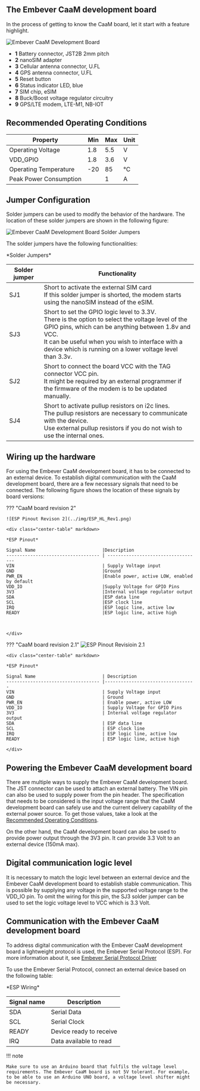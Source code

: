 ## The Embever CaaM development board

In the process of getting to know the CaaM board, let it start with a
feature highlight.

![Embever CaaM Development Board](../img/CaaM_overview.png)

-   **1** Battery connector, JST2B 2mm pitch
-   **2** nanoSIM adapter
-   **3** Cellular antenna connector, U.FL
-   **4** GPS antenna connector, U.FL
-   **5** Reset button
-   **6** Status indicator LED, blue
-   **7** SIM chip, eSIM
-   **8** Buck/Boost voltage regulator circuitry
-   **9** GPS/LTE modem, LTE-M1, NB-IOT

## Recommended Operating Conditions

  Property                  | Min             | Max              | Unit |
  -----------------         | ----------------| ---------------- | -----|
  Operating Voltage         | 1.8             | 5.5              | V    |
  VDD_GPIO                  | 1.8             | 3.6              | V    |
  Operating Temperature     |-20              | 85               | °C   |
  Peak Power Consumption    |                 | 1                | A    |
                                             


## Jumper Configuration

Solder jumpers can be used to modify the behavior of the hardware. The
location of these solder jumpers are shown in the following figure:

![Embever CaaM Development Board Solder Jumpers](../img/SJ_HL.png)

The solder jumpers have the following functionalities:

<div class="center-table" markdown>
*Solder Jumpers*

| Solder jumper                     | Functionality                     |
------------------------------------|------------------------------------
| SJ1                               | Short to activate the external SIM card<br>If this solder jumper is shorted, the modem starts using the nanoSIM instead of the eSIM.   |
| SJ3                               | Short to set the GPIO logic level to 3.3V.<br>There is the option to select the voltage level of the GPIO pins, which can be anything between 1.8v and VCC.<br>It can be useful when you wish to interface with a device which is running on a lower voltage level than 3.3v. |
| SJ2                               | Short to connect the board VCC with the TAG connector VCC pin.<br>It might be required by an external programmer if the firmware of the modem is to be updated manually. |
| SJ4                               | Short to activate pullup resistors on i2c lines.<br>The pullup resistors are necessary to communicate with the device.<br>Use external pullup resistors if you do not wish to use the internal ones.|
</div>


## Wiring up the hardware

For using the Embever CaaM development board, it has to be connected to
an external device. To establish digital communication with the CaaM
development board, there are a few necessary signals that need to be
connected. The following figure shows the location of these signals by
board versions:



??? "CaaM board revision 2"

    ![ESP Pinout Revison 2](../img/ESP_HL_Rev1.png)

    <div class="center-table" markdown>
    
    *ESP Pinout*

    Signal Name                         |Description
    ----------------------------------- | -----------------------------------
    VIN                                 | Supply Voltage input
    GND                                 |Ground
    PWR_EN                              |Enable power, active LOW, enabled by default
    VDD_IO                              |Supply Voltage for GPIO Pins
    3V3                                 |Internal voltage regulator output
    SDA                                 |ESP data line
    SCL                                 |ESP clock line
    IRQ                                 |ESP logic line, active low
    READY                               |ESP logic line, active high

    

    </div>


??? "CaaM board revision 2.1"
    ![ESP Pinout Revisioin 2.1](../img/ESP_HL.png)

    <div class="center-table" markdown>

    *ESP Pinout*

    Signal Name                         | Description
    ----------------------------------- |----------------------------------
    VIN                                 | Supply Voltage input
    GND                                 | Ground
    PWR_EN                              | Enable power, active LOW
    VDD_IO                              | Supply Voltage for GPIO Pins
    3V3                                 | Internal voltage regulator output
    SDA                                 | ESP data line
    SCL                                 | ESP clock line
    IRQ                                 | ESP logic line, active low
    READY                               | ESP logic line, active high

    </div>



## Powering the Embever CaaM development board

There are multiple ways to supply the Embever CaaM development board.
The JST connector can be used to attach an external battery. The VIN pin
can also be used to supply power from the pin header. The specification
that needs to be considered is the input voltage range that the CaaM
development board can safely use and the current delivery capability of
the external power source. To get those values, take a look at the [Recommended Operating Conditions](#recommended-operating-conditions).

On the other hand, the CaaM development board can also be used to
provide power output through the 3V3 pin. It can provide 3.3 Volt to an
external device (150mA max).

## Digital communication logic level

It is necessary to match the logic level between an external device and
the Embever CaaM development board to establish stable communication.
This is possible by supplying any voltage in the supported voltage range
to the VDD_IO pin. To omit the wiring for this pin, the SJ3 solder
jumper can be used to set the logic voltage level to VCC which is 3.3
Volt.

## Communication with the Embever CaaM development board

To address digital communication with the Embever CaaM development board
a lightweight protocol is used, the Embever Serial Protocol (ESP). For
more information about it, see [Embever Serial Protocol Driver](../embever-iot-library/api/esp_drv)

To use the Embever Serial Protocol, connect an external device based on
the following table:

<div class="center-table" markdown>
  *ESP Wiring*
  
  Signal name                        | Description
  -----------------------------------| -----------------------------------
  SDA                                | Serial Data
  SCL                                | Serial Clock
  READY                              | Device ready to receive
  IRQ                                | Data available to read

  
</div>

!!! note

    Make sure to use an Arduino board that fulfils the voltage level
    requirements. The Embever CaaM board is not 5V tolerant. For example,
    to be able to use an Arduino UNO board, a voltage level shifter might
    be necessary.

